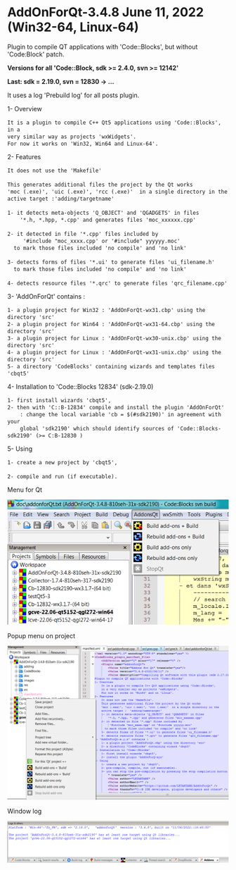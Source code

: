 # AddOnForQt-3.4.8 June 11, 2022 (Win32-64, Linux-64)

Plugin to compile QT applications with 'Code::Blocks', but without 'Code:Block' patch.

**Versions for all 'Code::Block, sdk >= 2.4.0, svn >= 12142'**

**Last: sdk = 2.19.0, svn = 12830 -> ...**

It uses a log 'Prebuild log' for all posts plugin.

1- Overview

    It is a plugin to compile C++ Qt5 applications using 'Code::Blocks', in a 
	very similar way as projects 'wxWidgets'.
    For now it works on 'Win32, Win64 and Linux-64'.

2- Features

    It does not use the 'Makefile'

    This generates additional files the project by the Qt works
	'moc (.exe)', 'uic (.exe)', 'rcc (.exe)'  in a single directory in the 
	active target :'adding/targetname'

    1- it detects meta-objects 'Q_OBJECT' and 'QGADGETS' in files
        '*.h, *.hpp, *.cpp' and generates files 'moc_xxxxxx.cpp'

    2- it detected in file '*.cpp' files included by
         '#include "moc_xxxx.cpp' or '#include" yyyyyy.moc'
      to mark those files included 'no compile' and 'no link'

    3- detects forms of files '*.ui' to generate files 'ui_filename.h'
      to mark those files included 'no compile' and 'no link'

    4- detects resource files '*.qrc' to generate files 'qrc_filename.cpp'

3- 'AddOnForQt' contains :

	1- a plugin project for Win32 : 'AddOnForQt-wx31.cbp' using the directory 'src'
	2- a plugin project for Win64 : 'AddOnForQt-wx31-64.cbp' using the directory 'src'
	3- a plugin project for Linux : 'AddOnForQt-wx30-unix.cbp' using the directory 'src'
	4- a plugin project for Linux : 'AddOnForQt-wx31-unix.cbp' using the directory 'src'
	5- a directory 'CodeBlocks' containing wizards and templates files 'cbqt5'


4- Installation to 'Code::Blocks 12834' (sdk-2.19.0)

	1- first install wizards 'cbqt5',
	2- then with 'C::B-12834' compile and install the plugin 'AddOnForQt' 
        : change the local variable 'cb = $(#sdk2190)' in agreement with your 
        global 'sdk2190' which should identify sources of 'Code::Blocks-sdk2190' (>= C:B-12830 )

5- Using

    1- create a new project by 'cbqt5',

    2- compile and run (if executable).


Menu for Qt

![Menu](https://github.com/LETARTARE/CB_AddonForQt/raw/Images/3.4/MenuAddOn.png "MenuAddonForQt")

Popup menu on project

![POpup](https://github.com/LETARTARE/CB_AddonForQt/raw/Images/3.4/PopUpAddOn.png "PopUpAddonForQt")

Window log 

![LogAddonForQt](https://github.com/LETARTARE/CB_AddonForQt/raw/Images/3.4/LogAddOn.png "LogAddonForQt")

